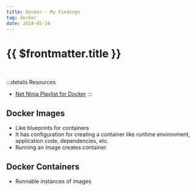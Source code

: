 ```yaml
---
title: Docker - My Findings
tag: docker
date: 2024-05-14
---
```


# {{ $frontmatter.title }}

<br>

:::details Resources
- [Net Ninja Playlist for Docker](https://www.youtube.com/playlist?list=PL4cUxeGkcC9hxjeEtdHFNYMtCpjNBm3h7)
:::

<!-- ## 📚 Cheatsheet -->

## Docker Images

- Like blueprints for containers
- It has configuration for creating a container like runtime environment, application code, dependencies, etc.
- Running an image creates container

## Docker Containers

- Runnable instances of images

<!-- ## ✨ Tips -->

<!-- ## 📝 Snippets -->
